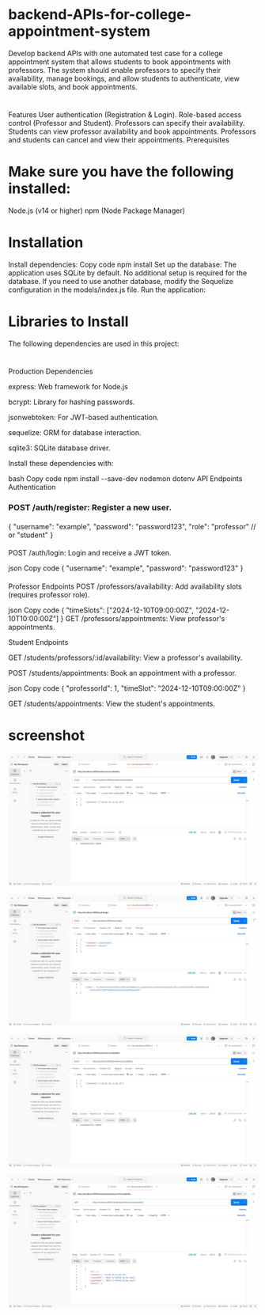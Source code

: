 # backend-APIs-for-college-appointment-system
Develop backend APIs with one automated test case for a college appointment system that allows students to book appointments with professors. The system should enable professors to specify their availability, manage bookings, and allow students to authenticate, view available slots, and book appointments.
#
Features
User authentication (Registration & Login).
Role-based access control (Professor and Student).
Professors can specify their availability.
Students can view professor availability and book appointments.
Professors and students can cancel and view their appointments.
Prerequisites
# Make sure you have the following installed:
Node.js (v14 or higher)
npm (Node Package Manager)
# Installation
Install dependencies:
Copy code
npm install
Set up the database:
The application uses SQLite by default. No additional setup is required for the database.
If you need to use another database, modify the Sequelize configuration in the models/index.js file.
Run the application:

# Libraries to Install
The following dependencies are used in this project:
#
Production Dependencies

express: Web framework for Node.js

bcrypt: Library for hashing passwords.

jsonwebtoken: For JWT-based authentication.

sequelize: ORM for database interaction.

sqlite3: SQLite database driver.

Install these dependencies with:


bash
Copy code
npm install --save-dev nodemon dotenv
API Endpoints
Authentication
### POST /auth/register: Register a new user.
####
{
  "username": "example",
  "password": "password123",
  "role": "professor" // or "student"
}
####
POST /auth/login: Login and receive a JWT token.

json
Copy code
{
  "username": "example",
  "password": "password123"
}
####
Professor Endpoints
POST /professors/availability: Add availability slots (requires professor role).

json
Copy code
{
  "timeSlots": ["2024-12-10T09:00:00Z", "2024-12-10T10:00:00Z"]
}
GET /professors/appointments: View professor's appointments.

Student Endpoints

GET /students/professors/:id/availability: View a professor's availability.

POST /students/appointments: Book an appointment with a professor.

json
Copy code
{
  "professorId": 1,
  "timeSlot": "2024-12-10T09:00:00Z"
}

GET /students/appointments: View the student's appointments.
 # screenshot 
 ![](https://github.com/HARSHALSSSSS/backend-APIs-for-college-appointment-system/blob/main/Screenshot%202024-12-05%20142813.png)
 
![](https://github.com/HARSHALSSSSS/backend-APIs-for-college-appointment-system/blob/main/Screenshot%202024-12-05%20142519.png)

![](https://github.com/HARSHALSSSSS/backend-APIs-for-college-appointment-system/blob/main/Screenshot%202024-12-05%20142813.png)

![](https://github.com/HARSHALSSSSS/backend-APIs-for-college-appointment-system/blob/main/Screenshot%202024-12-05%20143015.png)

